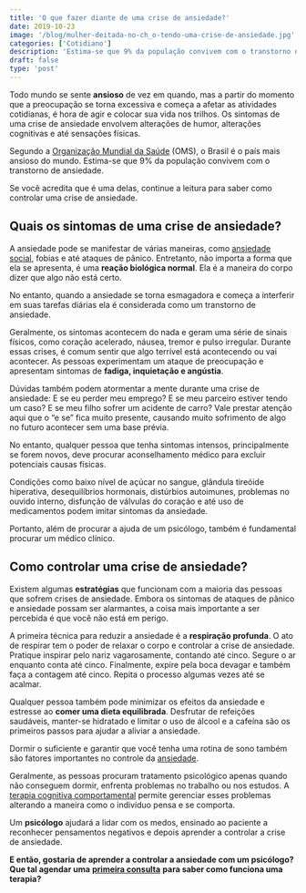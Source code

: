 ```yaml
---
title: 'O que fazer diante de uma crise de ansiedade?'
date: 2019-10-23
image: '/blog/mulher-deitada-no-ch_o-tendo-uma-crise-de-ansiedade.jpg'
categories: ['Cotidiano']
description: 'Estima-se que 9% da população convivem com o transtorno de ansiedade.Se você é uma delas, continue a leitura!'
draft: false
type: 'post'
---
```


Todo mundo se sente **ansioso** de vez em quando, mas a partir do momento que a preocupação se torna excessiva e começa a afetar as atividades cotidianas, é hora de agir e colocar sua vida nos trilhos. Os sintomas de uma crise de ansiedade envolvem alterações de humor, alterações cognitivas e até sensações físicas.

Segundo a [Organização Mundial da Saúde](https://exame.abril.com.br/ciencia/brasil-e-o-pais-mais-ansioso-do-mundo-segundo-a-oms/) (OMS), o Brasil é o país mais ansioso do mundo. Estima-se que 9% da população convivem com o transtorno de ansiedade.

Se você acredita que é uma delas, continue a leitura para saber como controlar uma crise de ansiedade.

## **Quais os sintomas de uma crise de ansiedade?**

A ansiedade pode se manifestar de várias maneiras, como [ansiedade social](/o-que-e-ansiedade-social-e-como-ela-pode-afetar-relacionamentos/), fobias e até ataques de pânico. Entretanto, não importa a forma que ela se apresenta, é uma **reação biológica normal**. Ela é a maneira do corpo dizer que algo não está certo.

No entanto, quando a ansiedade se torna esmagadora e começa a interferir em suas tarefas diárias ela é considerada como um transtorno de ansiedade.

Geralmente, os sintomas acontecem do nada e geram uma série de sinais físicos, como coração acelerado, náusea, tremor e pulso irregular. Durante essas crises, é comum sentir que algo terrível está acontecendo ou vai acontecer. As pessoas experimentam um ataque de preocupação e apresentam sintomas de **fadiga, inquietação e angústia**.

Dúvidas também podem atormentar a mente durante uma crise de ansiedade: E se eu perder meu emprego? E se meu parceiro estiver tendo um caso? E se meu filho sofrer um acidente de carro? Vale prestar atenção aqui que o “e se” fica muito presente, causando muito sofrimento de algo no futuro acontecer sem uma base prévia.

No entanto, qualquer pessoa que tenha sintomas intensos, principalmente se forem novos, deve procurar aconselhamento médico para excluir potenciais causas físicas.

Condições como baixo nível de açúcar no sangue, glândula tireóide hiperativa, desequilíbrios hormonais, distúrbios autoimunes, problemas no ouvido interno, disfunção de válvulas do coração e até uso de medicamentos podem imitar sintomas da ansiedade.

Portanto, além de procurar a ajuda de um psicólogo, também é fundamental procurar um médico clínico.

## **Como controlar uma crise de ansiedade?**

Existem algumas **estratégias** que funcionam com a maioria das pessoas que sofrem crises de ansiedade. Embora os sintomas de ataques de pânico e ansiedade possam ser alarmantes, a coisa mais importante a ser percebida é que você não está em perigo.

A primeira técnica para reduzir a ansiedade é a **respiração profunda**. O ato de respirar tem o poder de relaxar o corpo e controlar a crise de ansiedade. Pratique inspirar pelo nariz vagarosamente, contando até cinco. Segure o ar enquanto conta até cinco. Finalmente, expire pela boca devagar e também faça a contagem até cinco. Repita o processo algumas vezes até se acalmar.

Qualquer pessoa também pode minimizar os efeitos da ansiedade e estresse ao **comer uma dieta equilibrada**. Desfrutar de refeições saudáveis, manter-se hidratado e limitar o uso de álcool e a cafeína são os primeiros passos para ajudar a aliviar a ansiedade.

Dormir o suficiente e garantir que você tenha uma rotina de sono também são fatores importantes no controle da [ansiedade](/ansiedade-o-mal-do-novo-seculo/).

Geralmente, as pessoas procuram tratamento psicológico apenas quando não conseguem dormir, enfrenta problemas no trabalho ou nos estudos. A [terapia cognitiva comportamental](/como-funciona-a-terapia-cognitiva-comportamental/) permite gerenciar esses problemas alterando a maneira como o indivíduo pensa e se comporta.

Um **psicólogo** ajudará a lidar com os medos, ensinado ao paciente a reconhecer pensamentos negativos e depois aprender a controlar a crise de ansiedade.

**E então, gostaria de aprender a controlar a ansiedade com um psicólogo? Que tal agendar uma** [**primeira consulta**](/contato/) **para saber como funciona uma terapia?**
